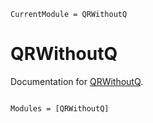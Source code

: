 ```@meta
CurrentModule = QRWithoutQ
```

# QRWithoutQ

Documentation for [QRWithoutQ](https://github.com/filtron/QRWithoutQ.jl).

```@index
```

```@autodocs
Modules = [QRWithoutQ]
```
